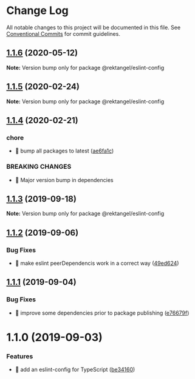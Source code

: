 # Change Log

All notable changes to this project will be documented in this file.
See [Conventional Commits](https://conventionalcommits.org) for commit guidelines.

## [1.1.6](https://github.com/Rektangel/quadrilateral/compare/@rektangel/eslint-config@1.1.5...@rektangel/eslint-config@1.1.6) (2020-05-12)

**Note:** Version bump only for package @rektangel/eslint-config





## [1.1.5](https://github.com/Rektangel/quadrilateral/compare/@rektangel/eslint-config@1.1.4...@rektangel/eslint-config@1.1.5) (2020-02-24)

**Note:** Version bump only for package @rektangel/eslint-config





## [1.1.4](https://github.com/Rektangel/quadrilateral/compare/@rektangel/eslint-config@1.1.3...@rektangel/eslint-config@1.1.4) (2020-02-21)


### chore

* 🤖 bump all packages to latest ([ae6fa1c](https://github.com/Rektangel/quadrilateral/commit/ae6fa1cacd4045704001aaabbd7be94b3624b02a))


### BREAKING CHANGES

* 🧨 Major version bump in dependencies





## [1.1.3](https://github.com/Rektangel/quadrilateral/compare/@rektangel/eslint-config@1.1.2...@rektangel/eslint-config@1.1.3) (2019-09-18)

**Note:** Version bump only for package @rektangel/eslint-config





## [1.1.2](https://github.com/Rektangel/quadrilateral/compare/@rektangel/eslint-config@1.1.1...@rektangel/eslint-config@1.1.2) (2019-09-06)


### Bug Fixes

* 🐛 make eslint peerDependencis work in a correct way ([49ed624](https://github.com/Rektangel/quadrilateral/commit/49ed624))





## [1.1.1](https://github.com/Rektangel/quadrilateral/compare/@rektangel/eslint-config@1.1.0...@rektangel/eslint-config@1.1.1) (2019-09-04)

### Bug Fixes

* 🐛 improve some dependencies prior to package publishing ([e76679f](https://github.com/Rektangel/quadrilateral/commit/e76679f))

# 1.1.0 (2019-09-03)

### Features

* 🎸 add an eslint-config for TypeScript ([be34160](http:///eslint-config/commits/be34160))
